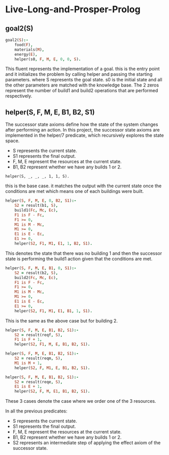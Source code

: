 # Live-Long-and-Prosper-Prolog



## goal2(S)
```prolog
goal2(S):-
    food(F),
    materials(M),
    energy(E),
    helper(s0, F, M, E, 0, 0, S).
```
This fluent represents the implementation of a goal. this is the entry point and it initializes the problem by calling helper and passing the starting parameters. where S represents the goal state.
s0 is the initial state and all the other parameters are matched with the knowledge base. The 2 zeros represent the number of build1 and build2 operations that are performed respectively.

## helper(S, F, M, E, B1, B2, S1)

The successor state axioms define how the state of the system changes after performing an action. In this project, the successor state axioms are implemented in the helper/7 predicate, which recursively explores the state space.
- S represents the current state.
- S1 represents the final output.
- F, M, E represent the resources at the current state.
- B1, B2 represent whether we have any builds 1 or 2.

`helper(S, _, _, _, 1, 1, S).` 

this is the base case. it matches the output with the current state once the conditions are met which means one of each buildings were built.

```prolog
helper(S, F, M, E, 0, B2, S1):-
    S2 = result(b1, S),
    build1(Fc, Mc, Ec),
    F1 is F - Fc,
    F1 >= 0,
    M1 is M - Mc,
    M1 >= 0,
    E1 is E - Ec,
    E1 >= 0,
    helper(S2, F1, M1, E1, 1, B2, S1).
```

This denotes the state that there was no building 1 and then the successor state is performing the build1 action given that the conditions are met.

```prolog
helper(S, F, M, E, B1, 0, S1):-
    S2 = result(b2, S),
    build2(Fc, Mc, Ec),
    F1 is F - Fc,
    F1 >= 0,
    M1 is M - Mc,
    M1 >= 0,
    E1 is E - Ec,
    E1 >= 0,
    helper(S2, F1, M1, E1, B1, 1, S1).
```

This is the same as the above case but for building 2.


```prolog
helper(S, F, M, E, B1, B2, S1):-
    S2 = result(reqf, S),
    F1 is F + 1,
    helper(S2, F1, M, E, B1, B2, S1).

helper(S, F, M, E, B1, B2, S1):-
    S2 = result(reqm, S),
    M1 is M + 1,
    helper(S2, F, M1, E, B1, B2, S1).

helper(S, F, M, E, B1, B2, S1):-
    S2 = result(reqe, S),
    E1 is E + 1,
    helper(S2, F, M, E1, B1, B2, S1).
```

These 3 cases denote the case where we order one of the 3 resources.

In all the previous predicates:
- S represents the current state.
- S1 represents the final output.
- F, M, E represent the resources at the current state.
- B1, B2 represent whether we have any builds 1 or 2.
- S2 represents an intermediate step of applying the effect axiom of the successor state.
